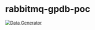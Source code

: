 # rabbitmq-gpdb-poc

[![Data Generator](https://github.com/guyzsarun/rabbitmq-gpdb-poc/actions/workflows/python-app.yaml/badge.svg)](https://github.com/guyzsarun/rabbitmq-gpdb-poc/actions/workflows/python-app.yaml)

